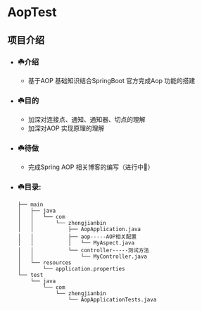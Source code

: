 # AopTest
## 项目介绍
* ### ☘️介绍
     * 基于AOP 基础知识结合SpringBoot 官方完成Aop 功能的搭建

* ### ☘️目的
     * 加深对连接点、通知、通知器、切点的理解
     * 加深对AOP 实现原理的理解 

* ### ☘️待做
     * 完成Spring AOP 相关博客的编写（进行中🚧）
     
* ### ☘️目录:
    ```
    ├── main
    │   ├── java
    │   │   └── com
    │   │       └── zhengjianbin
    │   │           ├── AopApplication.java
    │   │           ├── aop-----AOP相关配置
    │   │           │   └── MyAspect.java
    │   │           └── controller-----测试方法
    │   │               └── MyController.java
    │   └── resources
    │       └── application.properties
    └── test
        └── java
            └── com
                └── zhengjianbin
                    └── AopApplicationTests.java
    
    ```